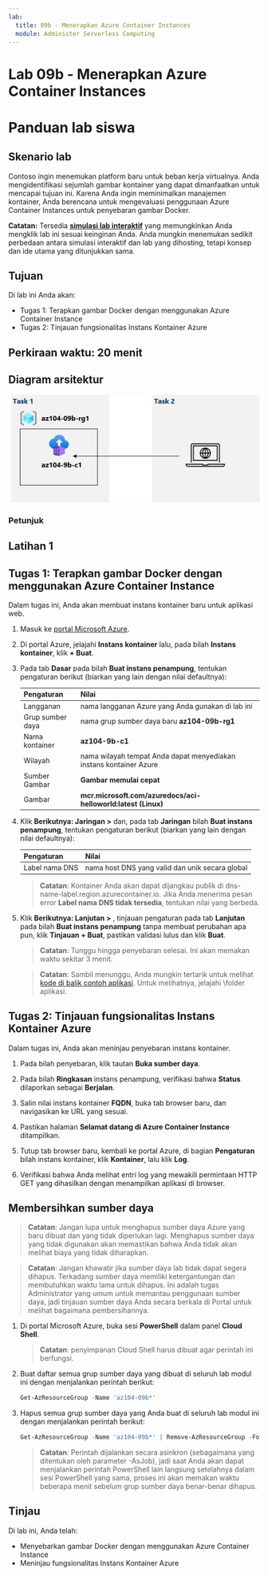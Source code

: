 ```yaml
---
lab:
  title: 09b - Menerapkan Azure Container Instances
  module: Administer Serverless Computing
---
```


# Lab 09b - Menerapkan Azure Container Instances
# Panduan lab siswa

## Skenario lab

Contoso ingin menemukan platform baru untuk beban kerja virtualnya. Anda mengidentifikasi sejumlah gambar kontainer yang dapat dimanfaatkan untuk mencapai tujuan ini. Karena Anda ingin meminimalkan manajemen kontainer, Anda berencana untuk mengevaluasi penggunaan Azure Container Instances untuk penyebaran gambar Docker.

**Catatan:** Tersedia **[simulasi lab interaktif](https://mslabs.cloudguides.com/guides/AZ-104%20Exam%20Guide%20-%20Microsoft%20Azure%20Administrator%20Exercise%2014)** yang memungkinkan Anda mengklik lab ini sesuai keinginan Anda. Anda mungkin menemukan sedikit perbedaan antara simulasi interaktif dan lab yang dihosting, tetapi konsep dan ide utama yang ditunjukkan sama. 

## Tujuan

Di lab ini Anda akan:

- Tugas 1: Terapkan gambar Docker dengan menggunakan Azure Container Instance
- Tugas 2: Tinjauan fungsionalitas Instans Kontainer Azure

## Perkiraan waktu: 20 menit

## Diagram arsitektur

![gambar](../media/lab09b.png)

### Petunjuk

## Latihan 1

## Tugas 1: Terapkan gambar Docker dengan menggunakan Azure Container Instance

Dalam tugas ini, Anda akan membuat instans kontainer baru untuk aplikasi web.

1. Masuk ke [portal Microsoft Azure](https://portal.azure.com).

1. Di portal Azure, jelajahi **Instans kontainer** lalu, pada bilah **Instans kontainer**, klik **+ Buat**.

1. Pada tab **Dasar** pada bilah **Buat instans penampung**, tentukan pengaturan berikut (biarkan yang lain dengan nilai defaultnya):

    | Pengaturan | Nilai |
    | ---- | ---- |
    | Langganan | nama langganan Azure yang Anda gunakan di lab ini |
    | Grup sumber daya | nama grup sumber daya baru **az104-09b-rg1** |
    | Nama kontainer | **az104-9b-c1** |
    | Wilayah | nama wilayah tempat Anda dapat menyediakan instans kontainer Azure |
    | Sumber Gambar | **Gambar memulai cepat** |
    | Gambar | **mcr.microsoft.com/azuredocs/aci-helloworld:latest (Linux)** |

1. Klik **Berikutnya: Jaringan >** dan, pada tab **Jaringan** bilah **Buat instans penampung**, tentukan pengaturan berikut (biarkan yang lain dengan nilai defaultnya):

    | Pengaturan | Nilai |
    | --- | --- |
    | Label nama DNS | nama host DNS yang valid dan unik secara global |

    >**Catatan**: Kontainer Anda akan dapat dijangkau publik di dns-name-label.region.azurecontainer.io. Jika Anda menerima pesan error **Label nama DNS tidak tersedia**, tentukan nilai yang berbeda.

1. Klik **Berikutnya: Lanjutan >** , tinjauan pengaturan pada tab **Lanjutan** pada bilah **Buat instans penampung** tanpa membuat perubahan apa pun, klik **Tinjauan + Buat**, pastikan validasi lulus dan klik **Buat**.

    >**Catatan**: Tunggu hingga penyebaran selesai. Ini akan memakan waktu sekitar 3 menit.

    >**Catatan**: Sambil menunggu, Anda mungkin tertarik untuk melihat [kode di balik contoh aplikasi](https://github.com/Azure-Samples/aci-helloworld). Untuk melihatnya, jelajahi \\folder aplikasi.

## Tugas 2: Tinjauan fungsionalitas Instans Kontainer Azure

Dalam tugas ini, Anda akan meninjau penyebaran instans kontainer.

1. Pada bilah penyebaran, klik tautan **Buka sumber daya**.

1. Pada bilah **Ringkasan** instans penampung, verifikasi bahwa **Status** dilaporkan sebagai **Berjalan**.

1. Salin nilai instans kontainer **FQDN**, buka tab browser baru, dan navigasikan ke URL yang sesuai.

1. Pastikan halaman **Selamat datang di Azure Container Instance** ditampilkan.

1. Tutup tab browser baru, kembali ke portal Azure, di bagian **Pengaturan** bilah instans kontainer, klik **Kontainer**, lalu klik **Log**.

1. Verifikasi bahwa Anda melihat entri log yang mewakili permintaan HTTP GET yang dihasilkan dengan menampilkan aplikasi di browser.

## Membersihkan sumber daya

>**Catatan**: Jangan lupa untuk menghapus sumber daya Azure yang baru dibuat dan yang tidak diperlukan lagi. Menghapus sumber daya yang tidak digunakan akan memastikan bahwa Anda tidak akan melihat biaya yang tidak diharapkan.

>**Catatan**:  Jangan khawatir jika sumber daya lab tidak dapat segera dihapus. Terkadang sumber daya memiliki ketergantungan dan membutuhkan waktu lama untuk dihapus. Ini adalah tugas Administrator yang umum untuk memantau penggunaan sumber daya, jadi tinjauan sumber daya Anda secara berkala di Portal untuk melihat bagaimana pembersihannya. 

1. Di portal Microsoft Azure, buka sesi **PowerShell** dalam panel **Cloud Shell**.

    >**Catatan**: penyimpanan Cloud Shell harus dibuat agar perintah ini berfungsi. 

1. Buat daftar semua grup sumber daya yang dibuat di seluruh lab modul ini dengan menjalankan perintah berikut:

   ```powershell
   Get-AzResourceGroup -Name 'az104-09b*'
   ```

1. Hapus semua grup sumber daya yang Anda buat di seluruh lab modul ini dengan menjalankan perintah berikut:

   ```powershell
   Get-AzResourceGroup -Name 'az104-09b*' | Remove-AzResourceGroup -Force -AsJob
   ```

    >**Catatan**: Perintah dijalankan secara asinkron (sebagaimana yang ditentukan oleh parameter -AsJob), jadi saat Anda akan dapat menjalankan perintah PowerShell lain langsung setelahnya dalam sesi PowerShell yang sama, proses ini akan memakan waktu beberapa menit sebelum grup sumber daya benar-benar dihapus.

## Tinjau

Di lab ini, Anda telah:

- Menyebarkan gambar Docker dengan menggunakan Azure Container Instance
- Meninjau fungsionalitas Instans Kontainer Azure
